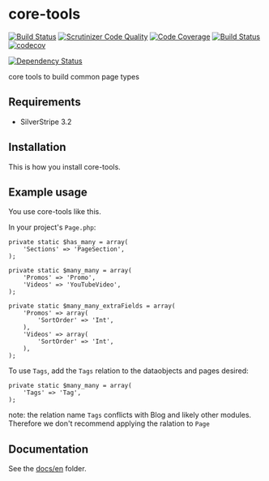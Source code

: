 # core-tools
[![Build Status](https://travis-ci.com/dynamic/core-tools.svg?token=hFT1sXd4nNmguE972zHN&branch=master)](https://travis-ci.com/dynamic/core-tools)
[![Scrutinizer Code Quality](https://scrutinizer-ci.com/g/dynamic/core-tools/badges/quality-score.png?b=master&s=76a902849ba73f7f6d9259cb9608c56ff1231dd0)](https://scrutinizer-ci.com/g/dynamic/core-tools/?branch=master)
[![Code Coverage](https://scrutinizer-ci.com/g/dynamic/core-tools/badges/coverage.png?b=master&s=48f25344a2e1880098454f3f16b5f5e33c0d0314)](https://scrutinizer-ci.com/g/dynamic/core-tools/?branch=master)
[![Build Status](https://scrutinizer-ci.com/g/dynamic/core-tools/badges/build.png?b=master&s=9bb324f03c01ebe635f436adf2143649b913eb68)](https://scrutinizer-ci.com/g/dynamic/core-tools/build-status/master)
[![codecov](https://codecov.io/gh/dynamic/core-tools/branch/master/graph/badge.svg?token=aTTN08qp6y)](https://codecov.io/gh/dynamic/core-tools)

[![Dependency Status](https://www.versioneye.com/user/projects/5761fd660a82b200276f729f/badge.svg?style=flat)](https://www.versioneye.com/user/projects/5761fd660a82b200276f729f)

core tools to build common page types

## Requirements

- SilverStripe 3.2

## Installation

This is how you install core-tools.

## Example usage

You use core-tools like this.

In your project's `Page.php`:

	private static $has_many = array(
		'Sections' => 'PageSection',
	);
	
	private static $many_many = array(
		'Promos' => 'Promo',
		'Videos' => 'YouTubeVideo',
	);
	
	private static $many_many_extraFields = array(
		'Promos' => array(
			'SortOrder' => 'Int',
		),
		'Videos' => array(
			'SortOrder' => 'Int',
		),
	);

To use `Tags`, add the `Tags` relation to the dataobjects and pages desired:

	private static $many_many = array(
		'Tags' => 'Tag',
	);

note: the relation name `Tags` conflicts with Blog and likely other modules. Therefore we don't recommend applying the ralation to `Page`

## Documentation

See the [docs/en](docs/en/index.md) folder.

